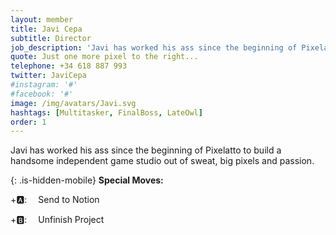 ```yaml
---
layout: member
title: Javi Cepa
subtitle: Director
job_description: 'Javi has worked his ass since the beginning of Pixelatto to build a handsome independent game studio out of sweat, big pixels and passion.'
quote: Just one more pixel to the right...
telephone: +34 618 887 993
twitter: JaviCepa
#instagram: '#'
#facebook: '#'
image: /img/avatars/Javi.svg
hashtags: [Multitasker, FinalBoss, LateOwl]
order: 1
---
```


Javi has worked his ass since the beginning of Pixelatto to build a handsome independent game studio out of sweat, big pixels and passion.

{: .is-hidden-mobile}
**Special Moves:**

<div class="has-text-left is-hidden-mobile">

<i class="fas fa-arrow-down"></i>
<i class="fas fa-arrow-down" style="transform: rotateZ(-45deg);"></i>
<i class="fas fa-arrow-down" style="transform: rotateZ(-90deg);"></i>
<i class="fas fa-arrow-down" style="transform: rotateZ(-135deg);"></i>
+🅰: &emsp;Send to Notion

</div>
<div class="has-text-left is-hidden-mobile">

<i class="fas fa-arrow-right"></i>
<i class="fas fa-arrow-left"></i>
<i class="fas fa-arrow-right"></i>
<i class="fas fa-arrow-left"></i>
+🅱: &emsp;Unfinish Project

</div>

